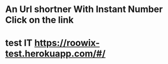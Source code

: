 # An Url shortner With Instant Number Click on the link 
# test IT https://roowix-test.herokuapp.com/#/

